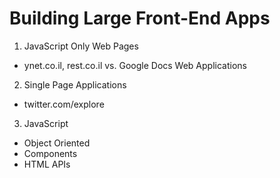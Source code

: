 # Building Large Front-End Apps

1. JavaScript Only Web Pages
  - ynet.co.il, rest.co.il vs. Google Docs
  Web Applications

2. Single Page Applications
  - twitter.com/explore

3. JavaScript
  - Object Oriented
  - Components
  - HTML APIs

